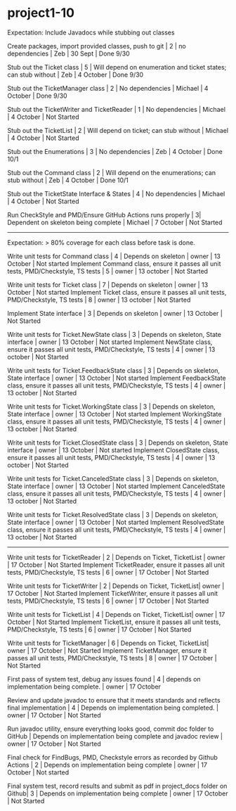 # project1-10 #

Expectation: Include Javadocs while stubbing out classes

Create packages, import provided classes, push to git | 2 | no dependencies | Zeb | 30 Sept | Done 9/30

Stub out the Ticket class | 5 | Will depend on enumeration and ticket states; can stub without | Zeb | 4 October | Done 9/30

Stub out the TicketManager class | 2 | No dependencies | Michael | 4 October | Done 9/30

Stub out the TicketWriter and TicketReader | 1 | No dependencies | Michael | 4 October | Not Started

Stub out the TicketList | 2 | Will depend on ticket; can stub without | Michael | 4 October | Not Started

Stub out the Enumerations | 3 | No dependencies | Zeb | 4 October | Done 10/1

Stub out the Command class | 2 | Will depend on the enumerations; can stub without | Zeb | 4 October | Done 10/1

Stub out the TicketState Interface & States | 4 | No dependencies | Michael | 4 October | Not Started

Run CheckStyle and PMD/Ensure GitHub Actions runs properly | 3| Dependent on skeleton being complete | Michael | 7 October | Not Started

---

Expectation:  > 80% coverage for each class before task is done. 

Write unit tests for Command class | 4 | Depends on skeleton | owner | 13 October | Not started
Implement Command class, ensure it passes all unit tests, PMD/Checkstyle, TS tests | 5 | owner | 13 october | Not Started

Write unit tests for Ticket class | 7 | Depends on skeleton | owner | 13 October | Not started
Implement Ticket class, ensure it passes all unit tests, PMD/Checkstyle, TS tests | 8 | owner | 13 october | Not Started

Implement State interface | 3 | Depends on skeleton | owner | 13 October | Not Started 

Write unit tests for Ticket.NewState class | 3 | Depends on skeleton, State interface | owner | 13 October | Not started
Implement NewState class, ensure it passes all unit tests, PMD/Checkstyle, TS tests | 4 | owner | 13 october | Not Started

Write unit tests for Ticket.FeedbackState class | 3 | Depends on skeleton, State interface | owner | 13 October | Not started
Implement FeedbackState class, ensure it passes all unit tests, PMD/Checkstyle, TS tests | 4 | owner | 13 october | Not Started

Write unit tests for Ticket.WorkingState class | 3 | Depends on skeleton, State interface | owner | 13 October | Not started
Implement WorkingState class, ensure it passes all unit tests, PMD/Checkstyle, TS tests | 4 | owner | 13 october | Not Started

Write unit tests for Ticket.ClosedState class | 3 | Depends on skeleton, State interface | owner | 13 October | Not started
Implement ClosedState class, ensure it passes all unit tests, PMD/Checkstyle, TS tests | 4 | owner | 13 october | Not Started

Write unit tests for Ticket.CanceledState class | 3 | Depends on skeleton, State interface | owner | 13 October | Not started
Implement CanceledState class, ensure it passes all unit tests, PMD/Checkstyle, TS tests | 4 | owner | 13 october | Not Started

Write unit tests for Ticket.ResolvedState class | 3 | Depends on skeleton, State interface | owner | 13 October | Not started
Implement ResolvedState class, ensure it passes all unit tests, PMD/Checkstyle, TS tests | 4 | owner | 13 october | Not Started

---

Write unit tests for TicketReader | 2 | Depends on Ticket, TicketList | owner | 17 October | Not Started 
Implement TicketReader, ensure it passes all unit tests, PMD/Checkstyle, TS tests | 6 | owner | 17 October | Not Started 

Write unit tests for TicketWriter | 2 | Depends on Ticket, TicketList| owner | 17 October | Not Started 
Implement TicketWriter, ensure it passes all unit tests, PMD/Checkstyle, TS tests | 6 | owner | 17 October | Not Started 

Write unit tests for TicketList | 4 | Depends on Ticket, TicketList| owner | 17 October | Not Started 
Implement TicketList, ensure it passes all unit tests, PMD/Checkstyle, TS tests | 6 | owner | 17 October | Not Started 

Write unit tests for TicketManager | 6 | Depends on Ticket, TicketList| owner | 17 October | Not Started 
Implement TicketManager, ensure it passes all unit tests, PMD/Checkstyle, TS tests | 8 | owner | 17 October | Not Started 

First pass of system test, debug any issues found | 4 | depends on implementation being complete. | owner | 17 October

Review and update javadoc to ensure that it meets standards and reflects final implementation | 4 | Depends on implementation being completed. | owner | 17 October | Not Started

Run javadoc utility, ensure everything looks good, commit doc folder to GitHub | Depends on implementation being complete and javadoc review | owner | 17 October  | Not Started

Final check for FindBugs, PMD, Checkstyle errors as recorded by Github Actions | 2 | Depends on implementation being complete | owner | 17 October | Not started

Final system test, record results and submit as pdf in project_docs folder on Github| 3 | Depends on implementation being complete | owner | 17 October | Not Started



